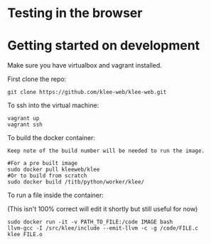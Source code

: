Testing in the browser
=======================

Getting started on development
===============================

Make sure you have virtualbox and vagrant installed.

First clone the repo:

    git clone https://github.com/klee-web/klee-web.git
    
To ssh into the virtual machine:
   
    vagrant up
    vagrant ssh
    
To build the docker container:

    Keep note of the build number will be needed to run the image.
    
    #For a pre built image
    sudo docker pull kleeweb/klee 
    #Or to build from scratch
    sudo docker build /titb/python/worker/klee/
    
To run a file inside the container:

(This isn't 100% correct will edit it shortly but still useful for now)

    sudo docker run -it -v PATH_TO_FILE:/code IMAGE bash
    llvm-gcc -I /src/klee/include --emit-llvm -c -g /code/FILE.c
    klee FILE.o
